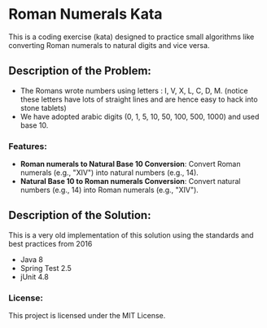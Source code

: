 # Roman Numerals Kata

This is a coding exercise (kata) designed to practice small algorithms like converting Roman numerals to natural digits and vice versa.

## Description of the Problem:

- The Romans wrote numbers using letters : I, V, X, L, C, D, M. (notice these letters have lots of straight lines and are hence easy to hack into stone tablets)
- We have adopted arabic digits (0, 1, 5, 10, 50, 100, 500, 1000) and used base 10.

### Features:
- **Roman numerals to Natural Base 10 Conversion**: Convert Roman numerals (e.g., "XIV") into natural numbers (e.g., 14).
- **Natural Base 10 to Roman numerals Conversion**: Convert natural numbers (e.g., 14) into Roman numerals (e.g., "XIV").

## Description of the Solution:

This is a very old implementation of this solution using the standards and best practices from 2016

- Java 8
- Spring Test 2.5
- jUnit 4.8

### License:
This project is licensed under the MIT License.